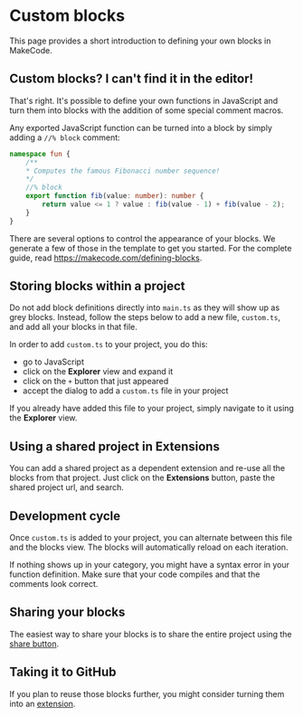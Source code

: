 # Custom blocks

This page provides a short introduction to defining your own blocks in MakeCode. 

## Custom blocks? I can't find it in the editor!

That's right. It's possible to define your own functions in JavaScript and turn them into blocks 
with the addition of some special comment macros.

Any exported JavaScript function can be turned into a block by simply adding a ``//% block`` comment:

```typescript
namespace fun {
    /**
    * Computes the famous Fibonacci number sequence!
    */
    //% block
    export function fib(value: number): number {
        return value <= 1 ? value : fib(value - 1) + fib(value - 2);
    }
}
```

There are several options to control the appearance of your blocks. 
We generate a few of those in the template to get you started. 
For the complete guide, read https://makecode.com/defining-blocks.

## Storing blocks within a project

Do not add block definitions directly into ``main.ts`` as they will show up as grey blocks.
Instead, follow the steps below to add a new file, ``custom.ts``, and add all your blocks in that file.

In order to add ``custom.ts`` to your project, you do this:

* go to JavaScript
* click on the **Explorer** view and expand it
* click on the ``+`` button that just appeared
* accept the dialog to add a ``custom.ts`` file in your project

If you already have added this file to your project, simply navigate to it using the **Explorer** view.

## Using a shared project in **Extensions**

You can add a shared project as a dependent extension and re-use all the blocks from that project. Just click on the **Extensions**
button, paste the shared project url, and search.

## Development cycle

Once ``custom.ts`` is added to your project, you can alternate between this file and the blocks view.
The blocks will automatically reload on each iteration.

If nothing shows up in your category, you might have a syntax error in your function definition.
Make sure that your code compiles and that the comments look correct.

## Sharing your blocks

The easiest way to share your blocks is to share the entire project using the [share button](/editor/share).

## Taking it to GitHub

If you plan to reuse those blocks further, you might consider turning them into an [extension](/extensions).
